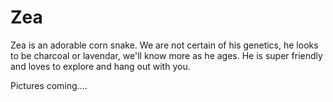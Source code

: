# Zea

Zea is an adorable corn snake.  We are not certain of his genetics, he looks to be charcoal or lavendar, we'll know more as he ages.  He is super friendly and loves to explore and hang out with you.  

Pictures coming....